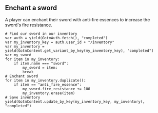 ## Enchant a sword

A player can enchant their sword with anti-fire essences to increase the sword's fire resistance.

```gdscript
# Find our sword in our inventory
var auth = yield(GotmAuth.fetch(), "completed")
var my_inventory_key = auth.user_id + "/inventory"
var my_inventory = yield(GotmContent.get_variant_by_key(my_inventory_key), "completed")
var my_sword
for item in my_inventory:
    if item.name === "sword":
        my_sword = item:
        break
# Enchant sword
for item in my_inventory.duplicate():
    if item == "anti_fire_essence":
        my_sword.fire_resistance += 100
        my_inventory.erase(item)
# Save inventory
yield(GotmContent.update_by_key(my_inventory_key, my_inventory), "completed")
```

